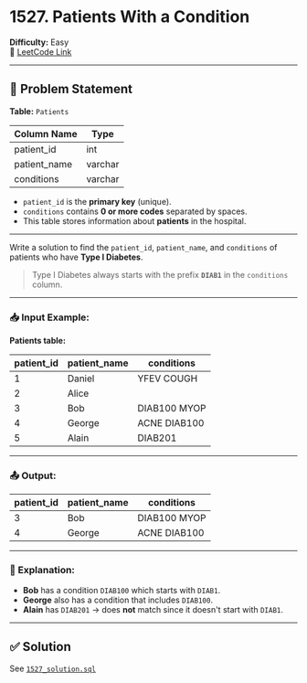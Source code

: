# 1527. Patients With a Condition

**Difficulty:** Easy  
🔗 [LeetCode Link](https://leetcode.com/problems/patients-with-a-condition/)

---

## 🧩 Problem Statement

**Table:** `Patients`

| Column Name  | Type    |
|--------------|---------|
| patient_id   | int     |
| patient_name | varchar |
| conditions   | varchar |

- `patient_id` is the **primary key** (unique).
- `conditions` contains **0 or more codes** separated by spaces.
- This table stores information about **patients** in the hospital.

---

Write a solution to find the `patient_id`, `patient_name`, and `conditions` of patients who have **Type I Diabetes**.

> Type I Diabetes always starts with the prefix **`DIAB1`** in the `conditions` column.

---

### 📥 Input Example:

**Patients table:**

| patient_id | patient_name | conditions   |
|------------|--------------|--------------|
| 1          | Daniel       | YFEV COUGH   |
| 2          | Alice        |              |
| 3          | Bob          | DIAB100 MYOP |
| 4          | George       | ACNE DIAB100 |
| 5          | Alain        | DIAB201      |

---

### 📤 Output:

| patient_id | patient_name | conditions   |
|------------|--------------|--------------|
| 3          | Bob          | DIAB100 MYOP |
| 4          | George       | ACNE DIAB100 |

---

### 🧠 Explanation:

- **Bob** has a condition `DIAB100` which starts with `DIAB1`.
- **George** also has a condition that includes `DIAB100`.
- **Alain** has `DIAB201` → does **not** match since it doesn't start with `DIAB1`.

---

## ✅ Solution

See [`1527_solution.sql`](./1527_solution.sql)
